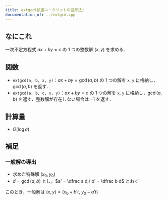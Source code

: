 ```yaml
---
title: extgcd(拡張ユークリッドの互除法)
documentation_of: ../extgcd.cpp
---
```


## なにこれ
一次不定方程式 $ax+by=c$ の 1 つの整数解 $(x,y)$ を求める．

## 関数
- `extgcd(a, b, x, y)`：$ax+by=\gcd(a,b)$ の 1 つの解を `x`, `y` に格納し，$\gcd(a,b)$ を返す．
- `extgcd(a, b, c, x, y)`：$ax+by=c$ の 1 つの解を `x`, `y` に格納し，$\gcd(a,b)$ を返す．整数解が存在しない場合は $-1$ を返す．

## 計算量
- $O(\log a)$

## 補足
### 一般解の導出
- 求めた特殊解 $(x_0,y_0)$
- $d = \gcd(a,b)$ とし，$a' = \dfrac a d,\ b' = \dfrac b d$ とおく

このとき，一般解は $(x,y) = (x_0+b't,\ y_0-a't)$
